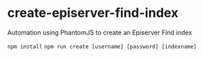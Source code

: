 # create-episerver-find-index
Automation using PhantomJS to create an Episerver Find index

`npm install`
`npm run create [username] [password] [indexname]`
